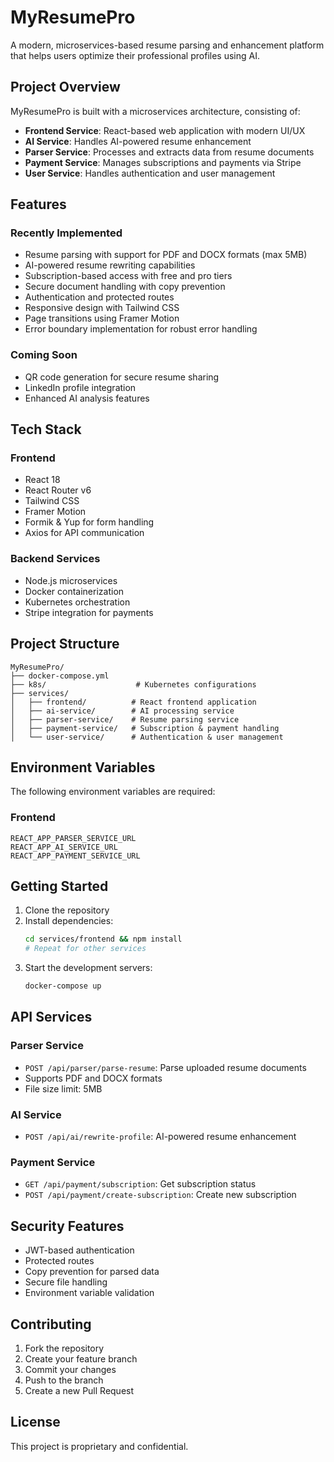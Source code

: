 # MyResumePro

A modern, microservices-based resume parsing and enhancement platform that helps users optimize their professional profiles using AI.

## Project Overview

MyResumePro is built with a microservices architecture, consisting of:

- **Frontend Service**: React-based web application with modern UI/UX
- **AI Service**: Handles AI-powered resume enhancement
- **Parser Service**: Processes and extracts data from resume documents
- **Payment Service**: Manages subscriptions and payments via Stripe
- **User Service**: Handles authentication and user management

## Features

### Recently Implemented
- Resume parsing with support for PDF and DOCX formats (max 5MB)
- AI-powered resume rewriting capabilities
- Subscription-based access with free and pro tiers
- Secure document handling with copy prevention
- Authentication and protected routes
- Responsive design with Tailwind CSS
- Page transitions using Framer Motion
- Error boundary implementation for robust error handling

### Coming Soon
- QR code generation for secure resume sharing
- LinkedIn profile integration
- Enhanced AI analysis features

## Tech Stack

### Frontend
- React 18
- React Router v6
- Tailwind CSS
- Framer Motion
- Formik & Yup for form handling
- Axios for API communication

### Backend Services
- Node.js microservices
- Docker containerization
- Kubernetes orchestration
- Stripe integration for payments

## Project Structure

```
MyResumePro/
├── docker-compose.yml
├── k8s/                    # Kubernetes configurations
├── services/
│   ├── frontend/          # React frontend application
│   ├── ai-service/        # AI processing service
│   ├── parser-service/    # Resume parsing service
│   ├── payment-service/   # Subscription & payment handling
│   └── user-service/      # Authentication & user management
```

## Environment Variables

The following environment variables are required:

### Frontend
```
REACT_APP_PARSER_SERVICE_URL
REACT_APP_AI_SERVICE_URL
REACT_APP_PAYMENT_SERVICE_URL
```

## Getting Started

1. Clone the repository
2. Install dependencies:
   ```bash
   cd services/frontend && npm install
   # Repeat for other services
   ```
3. Start the development servers:
   ```bash
   docker-compose up
   ```

## API Services

### Parser Service
- `POST /api/parser/parse-resume`: Parse uploaded resume documents
- Supports PDF and DOCX formats
- File size limit: 5MB

### AI Service
- `POST /api/ai/rewrite-profile`: AI-powered resume enhancement

### Payment Service
- `GET /api/payment/subscription`: Get subscription status
- `POST /api/payment/create-subscription`: Create new subscription

## Security Features

- JWT-based authentication
- Protected routes
- Copy prevention for parsed data
- Secure file handling
- Environment variable validation

## Contributing

1. Fork the repository
2. Create your feature branch
3. Commit your changes
4. Push to the branch
5. Create a new Pull Request

## License

This project is proprietary and confidential.
